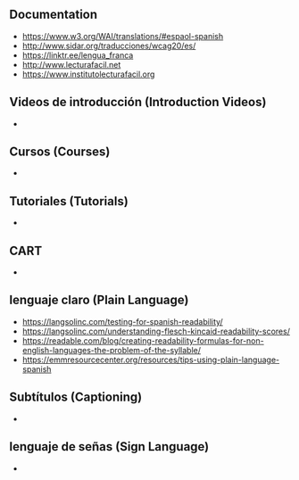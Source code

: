 ## Documentation
* https://www.w3.org/WAI/translations/#espaol-spanish
* http://www.sidar.org/traducciones/wcag20/es/
* https://linktr.ee/lengua_franca
* http://www.lecturafacil.net
* https://www.institutolecturafacil.org

## Videos de introducción (Introduction Videos)
* 

## Cursos (Courses)
*

## Tutoriales (Tutorials)
*

## CART
*

## lenguaje claro (Plain Language)
* https://langsolinc.com/testing-for-spanish-readability/
* https://langsolinc.com/understanding-flesch-kincaid-readability-scores/
* https://readable.com/blog/creating-readability-formulas-for-non-english-languages-the-problem-of-the-syllable/
* https://emmresourcecenter.org/resources/tips-using-plain-language-spanish

## Subtítulos (Captioning)
*

## lenguaje de señas (Sign Language)
*
